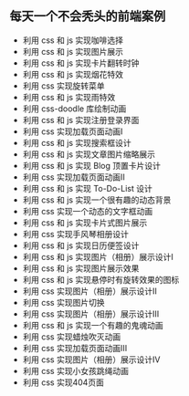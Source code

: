 ## 每天一个不会秃头的前端案例
* 利用 css 和 js 实现咖啡选择
* 利用 css 和 js 实现图片展示
* 利用 css 和 js 实现卡片翻转时钟
* 利用 css 和 js 实现烟花特效
* 利用 css 实现旋转菜单
* 利用 css 和 js 实现雨特效
* 利用 css-doodle 库绘制动画
* 利用 css 和 js 实现注册登录界面
* 利用 css 实现加载页面动画Ⅰ
* 利用 css 和 js 实现搜索框设计
* 利用 css 和 js 实现文章图片缩略展示
* 利用 css 和 js 实现 Blog 顶置卡片设计
* 利用 css 实现加载页面动画Ⅱ
* 利用 css 和 js 实现 To-Do-List 设计
* 利用 css 和 js 实现一个很有趣的动态背景
* 利用 css 实现一个动态的文字框动画
* 利用 css 和 js 实现卡片式图片展示
* 利用 css 实现手风琴相册设计
* 利用 css 和 js 实现日历便签设计
* 利用 css 和 js 实现图片（相册）展示设计Ⅰ
* 利用 css 和 js 实现图片展示效果
* 利用 css 和 js 实现悬停时有旋转效果的图标
* 利用 css 实现图片（相册）展示设计Ⅱ
* 利用 css 实现图片切换
* 利用 css 实现图片（相册）展示设计Ⅲ
* 利用 css 和 js 实现一个有趣的鬼魂动画
* 利用 css 实现蜡烛吹灭动画
* 利用 css 实现加载页面动画Ⅲ
* 利用 css 实现图片（相册）展示设计Ⅳ
* 利用 css 实现小女孩跳绳动画
* 利用 css 实现404页面